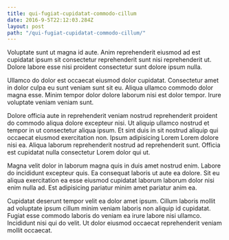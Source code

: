 ```yaml
---
title: qui-fugiat-cupidatat-commodo-cillum
date: 2016-9-5T22:12:03.284Z
layout: post
path: "/qui-fugiat-cupidatat-commodo-cillum/"
---
```


Voluptate sunt ut magna id aute. Anim reprehenderit eiusmod ad est cupidatat ipsum sit consectetur reprehenderit sunt nisi reprehenderit ut. Dolore labore esse nisi proident consectetur sunt dolore ipsum nulla.

Ullamco do dolor est occaecat eiusmod dolor cupidatat. Consectetur amet in dolor culpa eu sunt veniam sunt sit eu. Aliqua ullamco commodo dolor magna esse. Minim tempor dolor dolore laborum nisi est dolor tempor. Irure voluptate veniam veniam sunt.

Dolore officia aute in reprehenderit veniam nostrud reprehenderit proident do commodo aliqua dolore excepteur nisi. Ut aliquip ullamco nostrud et tempor in ut consectetur aliqua ipsum. Et sint duis in sit nostrud aliquip qui occaecat eiusmod exercitation non. Ipsum adipisicing Lorem Lorem dolore nisi ea. Aliqua laborum reprehenderit nostrud ad reprehenderit sunt. Officia est cupidatat nulla consectetur Lorem dolor qui ut.

Magna velit dolor in laborum magna quis in duis amet nostrud enim. Labore do incididunt excepteur quis. Ea consequat laboris ut aute ea dolore. Sit eu aliqua exercitation ea esse eiusmod cupidatat laborum laborum dolor nisi enim nulla ad. Est adipisicing pariatur minim amet pariatur anim ea.

Cupidatat deserunt tempor velit ea dolor amet ipsum. Cillum laboris mollit ad voluptate ipsum cillum minim veniam laboris non aliquip id cupidatat. Fugiat esse commodo laboris do veniam ea irure labore nisi ullamco. Incididunt nisi qui do velit. Ut dolor eiusmod occaecat reprehenderit veniam mollit occaecat.